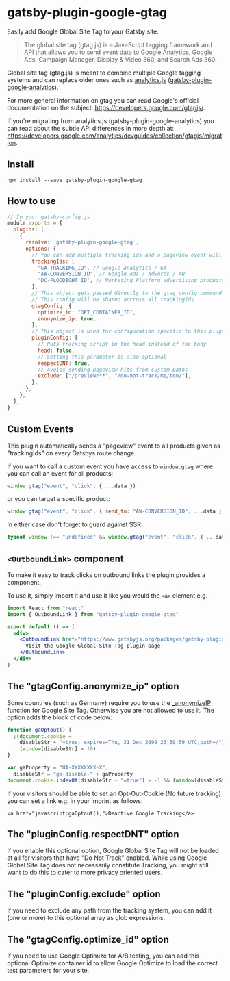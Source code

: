 # gatsby-plugin-google-gtag

Easily add Google Global Site Tag to your Gatsby site.

> The global site tag (gtag.js) is a JavaScript tagging framework and API that allows you to send event data to Google Analytics, Google Ads, Campaign Manager, Display & Video 360, and Search Ads 360.

Global site tag (gtag.js) is meant to combine multiple Google tagging systems and can replace older ones such as [analytics.js](https://developers.google.com/analytics/devguides/collection/analyticsjs/) ([gatsby-plugin-google-analytics](https://www.gatsbyjs.org/packages/gatsby-plugin-google-analytics/)).

For more general information on gtag you can read Google's official documentation on the subject: https://developers.google.com/gtagjs/.

If you're migrating from analytics.js (gatsby-plugin-google-analytics) you can read about the subtle API differences in more depth at: https://developers.google.com/analytics/devguides/collection/gtagjs/migration.

## Install

`npm install --save gatsby-plugin-google-gtag`

## How to use

```js
// In your gatsby-config.js
module.exports = {
  plugins: [
    {
      resolve: `gatsby-plugin-google-gtag`,
      options: {
        // You can add multiple tracking ids and a pageview event will be fired for all of them.
        trackingIds: [
          "GA-TRACKING_ID", // Google Analytics / GA
          "AW-CONVERSION_ID", // Google Ads / Adwords / AW
          "DC-FLOODIGHT_ID", // Marketing Platform advertising products (Display & Video 360, Search Ads 360, and Campaign Manager)
        ],
        // This object gets passed directly to the gtag config command
        // This config will be shared accross all trackingIds
        gtagConfig: {
          optimize_id: "OPT_CONTAINER_ID",
          anonymize_ip: true,
        },
        // This object is used for configuration specific to this plugin
        pluginConfig: {
          // Puts tracking script in the head instead of the body
          head: false,
          // Setting this parameter is also optional
          respectDNT: true,
          // Avoids sending pageview hits from custom paths
          exclude: ["/preview/**", "/do-not-track/me/too/"],
        },
      },
    },
  ],
}
```

## Custom Events

This plugin automatically sends a "pageview" event to all products given as "trackingIds" on every Gatsbys route change.

If you want to call a custom event you have access to `window.gtag` where you can call an event for all products:

```js
window.gtag("event", "click", { ...data })
```

or you can target a specific product:

```js
window.gtag("event", "click", { send_to: "AW-CONVERSION_ID", ...data })
```

In either case don't forget to guard against SSR:

```js
typeof window !== "undefined" && window.gtag("event", "click", { ...data })
```

## `<OutboundLink>` component

To make it easy to track clicks on outbound links the plugin provides a component.

To use it, simply import it and use it like you would the `<a>` element e.g.

```jsx
import React from "react"
import { OutboundLink } from "gatsby-plugin-google-gtag"

export default () => (
  <div>
    <OutboundLink href="https://www.gatsbyjs.org/packages/gatsby-plugin-google-gtag/">
      Visit the Google Global Site Tag plugin page!
    </OutboundLink>
  </div>
)
```

## The "gtagConfig.anonymize_ip" option

Some countries (such as Germany) require you to use the
[\_anonymizeIP](https://support.google.com/analytics/answer/2763052) function for
Google Site Tag. Otherwise you are not allowed to use it. The option adds the
block of code below:

```js
function gaOptout() {
  ;(document.cookie =
    disableStr + "=true; expires=Thu, 31 Dec 2099 23:59:59 UTC;path=/"),
    (window[disableStr] = !0)
}

var gaProperty = "UA-XXXXXXXX-X",
  disableStr = "ga-disable-" + gaProperty
document.cookie.indexOf(disableStr + "=true") > -1 && (window[disableStr] = !0)
```

If your visitors should be able to set an Opt-Out-Cookie (No future tracking)
you can set a link e.g. in your imprint as follows:

`<a href="javascript:gaOptout();">Deactive Google Tracking</a>`

## The "pluginConfig.respectDNT" option

If you enable this optional option, Google Global Site Tag will not be loaded at all for visitors that have "Do Not Track" enabled. While using Google Global Site Tag does not necessarily constitute Tracking, you might still want to do this to cater to more privacy oriented users.

## The "pluginConfig.exclude" option

If you need to exclude any path from the tracking system, you can add it (one or more) to this optional array as glob expressions.

## The "gtagConfig.optimize_id" option

If you need to use Google Optimize for A/B testing, you can add this optional Optimize container id to allow Google Optimize to load the correct test parameters for your site.
